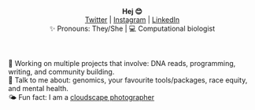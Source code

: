 <p align="center">
  <b>Hej 😊</b><br>
  <a href="https://twitter.com/_nazeefatima">Twitter</a> |
  <a href="https://www.instagram.com/zeeef/">Instagram</a> |
  <a href="https://www.linkedin.com/in/nazeefafatima/">LinkedIn</a><br>
  ✨ Pronouns: They/She |
  💻 Computational biologist <br>
  <br><br>
</p>


🌟 Working on multiple projects that involve: DNA reads, programming, writing, and community building. <br>
💬 Talk to me about: genomics, your favourite tools/packages, race equity, and mental health. <br>
🌤 Fun fact: I am a [cloudscape photographer](https://www.flickr.com/photos/nazeefafatima/albums/72157630074604590)
